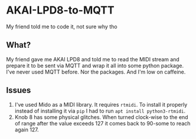# AKAI-LPD8-to-MQTT
My friend told me to code it, not sure why tho

## What?

My friend gave me AKAI LPD8 and told me to read the MIDI stream and prepare it to be sent via MQTT and wrap it all into some python package. I've never used MQTT before. Nor the packages. And I'm low on caffeine.

## Issues

1. I've used Mido as a MIDI library. It requires `rtmidi`. To install it properly instead of installing it via `pip` I had to run
`apt install python3-rtmidi`.
2. Knob 8 has some physical glitches. When turned clock-wise to the end of range after the value exceeds 127 it comes back to 90-some to reach again 127.
